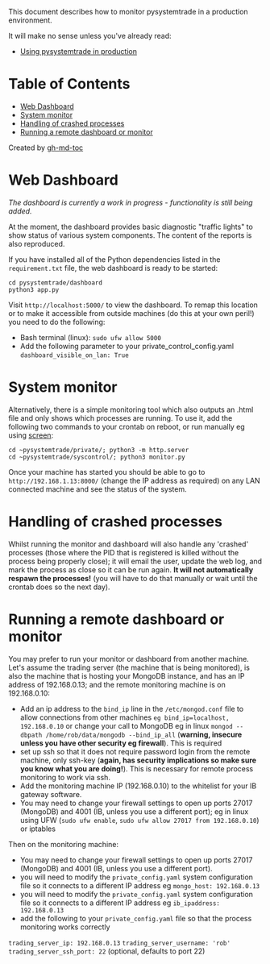 This document describes how to monitor pysystemtrade in a production environment.

It will make no sense unless you've already read:

- [Using pysystemtrade in production](/docs/production.md)

Table of Contents
=================

* [Web Dashboard](#web-dashboard)
* [System monitor](#system-monitor)
* [Handling of crashed processes](#handling-of-crashed-processes)
* [Running a remote dashboard or monitor](#running-a-remote-dashboard-or-monitor)

Created by [gh-md-toc](https://github.com/ekalinin/github-markdown-toc)


# Web Dashboard

*The dashboard is currently a work in progress - functionality is still being added.*

At the moment, the dashboard provides basic diagnostic "traffic lights" to show status of various system components. The content of the reports is also reproduced.

If you have installed all of the Python dependencies listed in the `requirement.txt` file, the web dashboard is ready to be started:

```
cd pysystemtrade/dashboard
python3 app.py
```

Visit `http://localhost:5000/` to view the dashboard. To remap this location or to make it accessible from outside machines (do this at your own peril!) you need to do the following:

- Bash terminal (linux): `sudo ufw allow 5000`
- Add the following parameter to your private_control_config.yaml `dashboard_visible_on_lan: True`

# System monitor

Alternatively, there is a simple monitoring tool which also outputs an .html file and only shows which processes are running. To use it, add the following two commands to your crontab on reboot, or run manually eg using [screen](https://linuxize.com/post/how-to-use-linux-screen/):

```
cd ~pysystemtrade/private/; python3 -m http.server
cd ~pysystemtrade/syscontrol/; python3 monitor.py
```

Once your machine has started you should be able to go to `http://192.168.1.13:8000/` (change the IP address as required) on any LAN connected machine and see the status of the system.

# Handling of crashed processes

Whilst running the monitor and dashboard will also handle any 'crashed' processes (those where the PID that is registered is killed without the process being properly close); it will email the user, update the web log, and mark the process as close so it can be run again. **It will not automatically respawn the processes!** (you will have to do that manually or wait until the crontab does so the next day).

# Running a remote dashboard or monitor

You may prefer to run your monitor or dashboard from another machine. Let's assume the trading server (the machine that is being monitored), is also the machine that is hosting your MongoDB instance, and has an IP address of 192.168.0.13; and the remote monitoring machine is on 192.168.0.10:

- Add an ip address to the `bind_ip` line in the `/etc/mongod.conf` file to allow connections from other machines `eg bind_ip=localhost, 192.168.0.10` or change your call to MongoDB eg in linux `mongod --dbpath /home/rob/data/mongodb --bind_ip_all` (**warning, insecure unless you have other security eg firewall**). This is required
- set up ssh so that it does not require password login from the remote machine, only ssh-key (**again, has security implications so make sure you know what you are doing!**). This is necessary for remote process monitoring to work via ssh.
- Add the monitoring machine IP (192.168.0.10) to the whitelist for your IB gateway software.
- You may need to change your firewall settings to open up ports 27017 (MongoDB) and 4001 (IB, unless you use a different port); eg in linux using UFW (`sudo ufw enable`, `sudo ufw allow 27017 from 192.168.0.10`) or iptables

Then on the monitoring machine:

- You may need to change your firewall settings to open up ports 27017 (MongoDB) and 4001 (IB, unless you use a different port).
- you will need to modify the `private_config.yaml` system configuration file so it connects to a different IP address eg `mongo_host: 192.168.0.13`
- you will need to modify the `private_config.yaml` system configuration file so it connects to a different IP address eg `ib_ipaddress: 192.168.0.13` 
- add the following to your `private_config.yaml` file so that the process monitoring works correctly

`trading_server_ip: 192.168.0.13`
`trading_server_username: 'rob'`
`trading_server_ssh_port: 22` (optional, defaults to port 22)

